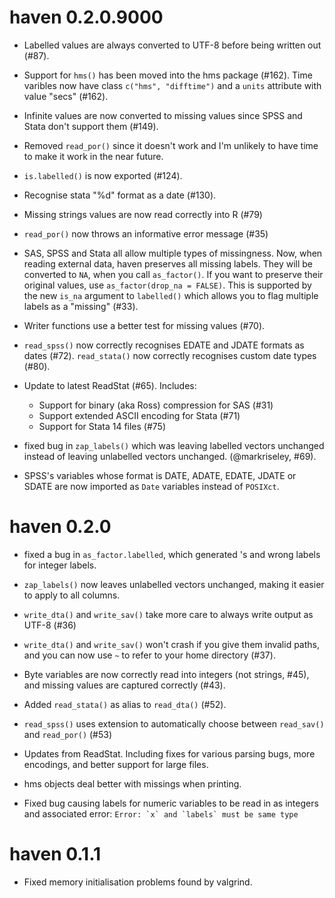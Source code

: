 # haven 0.2.0.9000

* Labelled values are always converted to UTF-8 before being written out (#87).

* Support for `hms()` has been moved into the hms package (#162).
  Time varibles now have class `c("hms", "difftime")` and a `units` attribute
  with value "secs" (#162).

* Infinite values are now converted to missing values since SPSS and Stata
  don't support them (#149).

* Removed `read_por()` since it doesn't work and I'm unlikely to have time to
  make it work in the near future.

* `is.labelled()` is now exported (#124).

* Recognise stata "%d" format as a date (#130).

* Missing strings values are now read correctly into R (#79)

* `read_por()` now throws an informative error message (#35)

* SAS, SPSS and Stata all allow multiple types of missingness. Now, when 
  reading external data, haven preserves all missing labels. They will be 
  converted to `NA`, when you call `as_factor()`. If you want to preserve
  their original values, use `as_factor(drop_na = FALSE)`. This is supported
  by the new `is_na` argument to `labelled()` which allows you to flag 
  multiple labels as a "missing" (#33). 

* Writer functions use a better test for missing values (#70).

* `read_spss()` now correctly recognises EDATE and JDATE formats as dates (#72).
  `read_stata()` now correctly recognises custom date types (#80).

* Update to latest ReadStat (#65). Includes: 

    * Support for binary (aka Ross) compression for SAS (#31)
    * Support extended ASCII encoding for Stata (#71)
    * Support for Stata 14 files (#75)

* fixed bug in `zap_labels()` which was leaving labelled vectors unchanged
  instead of leaving unlabelled vectors unchanged. (@markriseley, #69).
  
* SPSS's variables whose format is DATE, ADATE, EDATE, JDATE or SDATE are
  now imported as `Date` variables instead of `POSIXct`.

# haven 0.2.0

* fixed a bug in `as_factor.labelled`, which generated <NA>'s and wrong 
  labels for integer labels.

* `zap_labels()` now leaves unlabelled vectors unchanged, making it easier
  to apply to all columns.

* `write_dta()` and `write_sav()` take more care to always write output as
  UTF-8 (#36)

* `write_dta()` and `write_sav()` won't crash if you give them invalid paths,
  and you can now use `~` to refer to your home directory (#37).

* Byte variables are now correctly read into integers (not strings, #45), 
  and missing values are captured correctly (#43).

* Added `read_stata()` as alias to `read_dta()` (#52).

* `read_spss()` uses extension to automatically choose between `read_sav()`
  and `read_por()` (#53)

* Updates from ReadStat. Including fixes for various parsing bugs, more 
  encodings, and better support for large files.

* hms objects deal better with missings when printing.

* Fixed bug causing labels for numeric variables to be read in as
  integers and associated error: ``Error: `x` and `labels` must be same type``

# haven 0.1.1

* Fixed memory initialisation problems found by valgrind.
